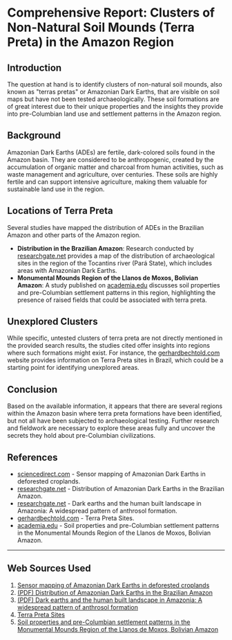 # Comprehensive Report: Clusters of Non-Natural Soil Mounds (Terra Preta) in the Amazon Region

## Introduction

The question at hand is to identify clusters of non-natural soil mounds, also known as "terras pretas" or Amazonian Dark Earths, that are visible on soil maps but have not been tested archaeologically. These soil formations are of great interest due to their unique properties and the insights they provide into pre-Columbian land use and settlement patterns in the Amazon region.

## Background

Amazonian Dark Earths (ADEs) are fertile, dark-colored soils found in the Amazon basin. They are considered to be anthropogenic, created by the accumulation of organic matter and charcoal from human activities, such as waste management and agriculture, over centuries. These soils are highly fertile and can support intensive agriculture, making them valuable for sustainable land use in the region.

## Locations of Terra Preta

Several studies have mapped the distribution of ADEs in the Brazilian Amazon and other parts of the Amazon region. 

- **Distribution in the Brazilian Amazon**: Research conducted by [researchgate.net](https://www.researchgate.net/publication/225848541_Distribution_of_Amazonian_Dark_Earths_in_the_Brazilian_Amazon) provides a map of the distribution of archaeological sites in the region of the Tocantins river (Pará State), which includes areas with Amazonian Dark Earths.
- **Monumental Mounds Region of the Llanos de Moxos, Bolivian Amazon**: A study published on [academia.edu](https://www.academia.edu/7054791/Soil_properties_and_pre-Columbian_settlement_patterns_in_the_Monumental_Mounds_Region_of_the_Llanos_de_Moxos_Bolivian_Amazon) discusses soil properties and pre-Columbian settlement patterns in this region, highlighting the presence of raised fields that could be associated with terra preta.

## Unexplored Clusters

While specific, untested clusters of terra preta are not directly mentioned in the provided search results, the studies cited offer insights into regions where such formations might exist. For instance, the [gerhardbechtold.com](https://gerhardbechtold.com/TP/BrazilTP3.php) website provides information on Terra Preta sites in Brazil, which could be a starting point for identifying unexplored areas.

## Conclusion

Based on the available information, it appears that there are several regions within the Amazon basin where terra preta formations have been identified, but not all have been subjected to archaeological testing. Further research and fieldwork are necessary to explore these areas fully and uncover the secrets they hold about pre-Columbian civilizations.

## References

- [sciencedirect.com](https://www.sciencedirect.com/science/article/pii/S0016706116302725) - Sensor mapping of Amazonian Dark Earths in deforested croplands.
- [researchgate.net](https://www.researchgate.net/publication/225848541_Distribution_of_Amazonian_Dark_Earths_in_the_Brazilian_Amazon) - Distribution of Amazonian Dark Earths in the Brazilian Amazon.
- [researchgate.net](https://www.researchgate.net/publication/259126195_Dark_earths_and_the_human_built_landscape_in_Amazonia_A_widespread_pattern_of_anthrosol_formation) - Dark earths and the human built landscape in Amazonia: A widespread pattern of anthrosol formation.
- [gerhardbechtold.com](https://gerhardbechtold.com/TP/BrazilTP3.php) - Terra Preta Sites.
- [academia.edu](https://www.academia.edu/7054791/Soil_properties_and_pre-Columbian_settlement_patterns_in_the_Monumental_Mounds_Region_of_the_Llanos_de_Moxos_Bolivian_Amazon) - Soil properties and pre-Columbian settlement patterns in the Monumental Mounds Region of the Llanos de Moxos, Bolivian Amazon.

---
## Web Sources Used

1. [Sensor mapping of Amazonian Dark Earths in deforested croplands](https://www.sciencedirect.com/science/article/pii/S0016706116302725)
2. [(PDF) Distribution of Amazonian Dark Earths in the Brazilian Amazon](https://www.researchgate.net/publication/225848541_Distribution_of_Amazonian_Dark_Earths_in_the_Brazilian_Amazon)
3. [(PDF) Dark earths and the human built landscape in Amazonia: A widespread pattern of anthrosol formation](https://www.researchgate.net/publication/259126195_Dark_earths_and_the_human_built_landscape_in_Amazonia_A_widespread_pattern_of_anthrosol_formation)
4. [Terra Preta Sites](https://gerhardbechtold.com/TP/BrazilTP3.php)
5. [Soil properties and pre-Columbian settlement patterns in the Monumental Mounds Region of the Llanos de Moxos, Bolivian Amazon](https://www.academia.edu/7054791/Soil_properties_and_pre-Columbian_settlement_patterns_in_the_Monumental_Mounds_Region_of_the_Llanos_de_Moxos_Bolivian_Amazon)
